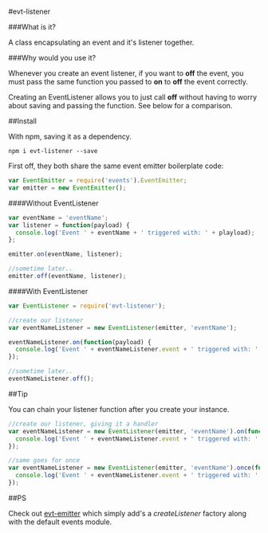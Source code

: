 #evt-listener

###What is it?

A class encapsulating an event and it's listener together.

###Why would you use it?

Whenever you create an event listener, if you want to **off** the event, you must pass the same function you passed to **on** to **off** the event correctly.

Creating an EventListener allows you to just call **off** without having to worry about saving and passing the function. See below for a comparison.

##Install

With npm, saving it as a dependency.

    npm i evt-listener --save

First off, they both share the same event emitter boilerplate code:

```js
var EventEmitter = require('events').EventEmitter;
var emitter = new EventEmitter();
```

####Without EventListener

```js
var eventName = 'eventName';
var listener = function(payload) {
  console.log('Event ' + eventName + ' triggered with: ' + playload);
};

emitter.on(eventName, listener);

//sometime later..
emitter.off(eventName, listener);
``` 

####With EventListener

```js
var EventListener = require('evt-listener');

//create our listener
var eventNameListener = new EventListener(emitter, 'eventName');

eventNameListener.on(function(payload) {
  console.log('Event ' + eventNameListener.event + ' triggered with: ' + playload);
});

//sometime later..
eventNameListener.off();
``` 

##Tip

You can chain your listener function after you create your instance.

```js
//create our listener, giving it a handler
var eventNameListener = new EventListener(emitter, 'eventName').on(function(payload) {
  console.log('Event ' + eventNameListener.event + ' triggered with: ' + playload);
});

//same goes for once
var eventNameListener = new EventListener(emitter, 'eventName').once(function(payload) {
  console.log('Event ' + eventNameListener.event + ' triggered with: ' + playload);
});
```

##PS

Check out [evt-emitter](https://www.npmjs.org/package/evt-emitter) which simply add's a *createListener* factory along with the default events module.